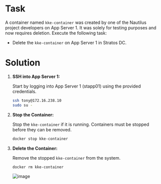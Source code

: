 # Task

A container named `kke-container` was created by one of the Nautilus project developers on App Server 1. It was solely for testing purposes and now requires deletion. Execute the following task:

- Delete the `kke-container` on App Server 1 in Stratos DC.

# Solution

1. **SSH into App Server 1:**

    Start by logging into App Server 1 (stapp01) using the provided credentials.

    ```bash
    ssh tony@172.16.238.10
    sudo su -
    ```

2. **Stop the Container:**

    Stop the `kke-container` if it is running. Containers must be stopped before they can be removed.

    ```bash
    docker stop kke-container
    ```

3. **Delete the Container:**

    Remove the stopped `kke-container` from the system.

    ```bash
    docker rm kke-container
    ```

    ![image](https://github.com/user-attachments/assets/136cdf0f-375e-4a22-926d-d7b98d16a31c)
